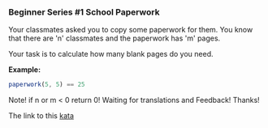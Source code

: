 ### Beginner Series #1 School Paperwork

Your classmates asked you to copy some paperwork for them. You know that there are 'n' classmates and the paperwork has 'm' pages.

Your task is to calculate how many blank pages do you need.

**Example:**  
```javascript
paperwork(5, 5) == 25
```
Note! if n or m < 0 return 0! Waiting for translations and Feedback! Thanks!  

The link to this [kata](https://www.codewars.com/kata/beginner-series-number-1-school-paperwork/javascript)
